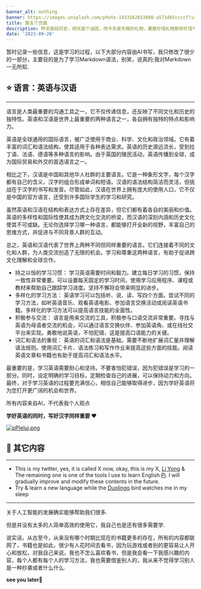 ```yaml
---
banner_alt: nothing
banner: https://images.unsplash.com/photo-1433162653888-a571db5ccccf?ixlib=rb-4.0.3&ixid=M3wxMjA3fDB8MHxwaG90by1wYWdlfHx8fGVufDB8fHx8fA%3D%3D&auto=format&fit=crop&w=2070&q=80
title: 第五个页面
description: 昨天是段历史，明天是个谜团，而今天是天赐的礼物，要像珍惜礼物那样珍惜今天.
date: '2023-09-20'
---
```


暂时记录一些信息，这是学习的过程，以下大部分内容由AI书写，我只修改了很少的一部分，主要目的是为了学习Markdown语法，别笑，说真的;我对Markdown一无所知.

## :star: 语言：英语与汉语

---

语言是人类最重要的沟通工具之一，它不仅传递信息，还反映了不同文化和历史的独特性。英语和汉语是世界上最重要的两种语言之一，各自拥有独特的特点和影响力。

英语是全球通用的国际语言，被广泛使用于商业、科学、文化和政治领域。它有着丰富的词汇和语法结构，使其适用于各种表达需求。英语的历史源远流长，受到拉丁语、法语、德语等多种语言的影响。由于英国的殖民活动，英语传播到全球，成为国际贸易和外交的首选语言之一。

相比之下，汉语是中国和其他华人社群的主要语言。它是一种象形文字，每个汉字都有自己的含义，汉字的组合形成单词和短语。汉语的语法结构简洁而灵活，但挑战在于汉字的书写和发音。尽管如此，汉语在世界上拥有庞大的使用人口，它不仅是中国的官方语言，还受到许多国际学生的学习和研究。

虽然英语和汉语在结构和表达方式上存在差异，但它们都有着各自的美丽和价值。英语的多样性和国际性使其成为跨文化交流的桥梁，而汉语的深刻内涵和历史文化使其不可或缺。无论你选择学习哪一种语言，都能够打开全新的视野，丰富自己的思维方式，并促进与不同背景人群的互动。

总之，英语和汉语代表了世界上两种不同但同样重要的语言。它们连接着不同的文化和人群，为人类交流创造了无限的机会。学习和尊重这两种语言，有助于促进跨文化理解和全球合作。

-   持之以恒的学习习惯： 学习英语需要时间和毅力。建立每日学习的习惯，保持一致性非常重要。可以设置每天固定的学习时间，使用学习应用程序、课程或教材来帮助自己跟踪学习进度。坚持不懈将会带来明显的进步。
-   多样化的学习方法： 英语学习可以包括听、说、读、写四个方面。尝试不同的学习方法，如听英语音乐、观看英语电影、参加语言交换活动或阅读英语书籍。多样化的学习方法可以提高语言技能的全面性。
-   积极参与交流： 语言是用来交流的工具，积极参与口语交流非常重要。寻找与英语为母语者交流的机会，可以通过语言交换伙伴、参加英语角、或在线社交平台来实现。勇敢地说英语，不怕犯错，这是提高口语能力的关键。
-   词汇和语法的重视： 英语的词汇和语法是基础，需要不断地扩展词汇量并理解语法规则。使用词汇卡片、语法练习和写作作业来提高这些方面的技能。阅读英语文章和书籍也有助于提高词汇和语法水平。

最重要的是，学习英语需要耐心和坚持。不要害怕犯错误，因为犯错误是学习的一部分。同时，设定明确的学习目标，定期检查自己的进展，可以保持动力和方向。最终，对于学习英语的过程要充满信心，相信自己能够取得进步，因为学好英语将为您打开更广阔的机会和世界。

所有内容来自AI，不代表我个人观点

**学好英语的同时，写好汉字同样重要 :heart:**

[![pPIeluj.png](https://z1.ax1x.com/2023/09/20/pPIeluj.png)](https://imgse.com/i/pPIeluj)

## :dart: 其它内容

---

-   This is my twitter, yes, it is called X now, okay, this is my X, [Li Yong](https://twitter.com/NiceDayTooYou) & The remaining one is one of the tools I use to learn English [Pi](https://pi.ai/talk).
I will gradually improve and modify these contents in the future.
-   Try & learn a new language while the [Duolingo](https://www.duolingo.com/) bird watches me in my sleep


---

关于人工智能的发展确实能够帮助我们很多.

但是并没有太多的人简单高效的使用它，我自己也是还有很多需要学.

说实话，从古至今，从来没有哪个时期比现在的书籍更多的存在，所有的内容都联网了，书籍也是如此，很少有人花时间去看书，因为玩游戏或者别的更容易让人开心和放松，对我自己来说，我也不怎么喜欢看书，但是我会看一下我感兴趣的内容，每个人都有每个人的学习方法，我也需要借鉴别人的，我从来不觉得学习别人是一种抄袭或者什么什么.

**see you later**:wave:
